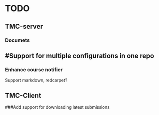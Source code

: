TODO
====

## TMC-server

### Documets

## #Support for multiple configurations in one repo

### Enhance course notifier
Support markdown, redcarpet?

## TMC-Client
###Add support for downloading latest submissions
